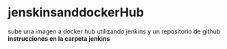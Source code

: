 # jenskinsanddockerHub
sube una imagen a docker hub utilizando jenkins y un repositorio de github
**instrucciones en la carpeta jenkins**
